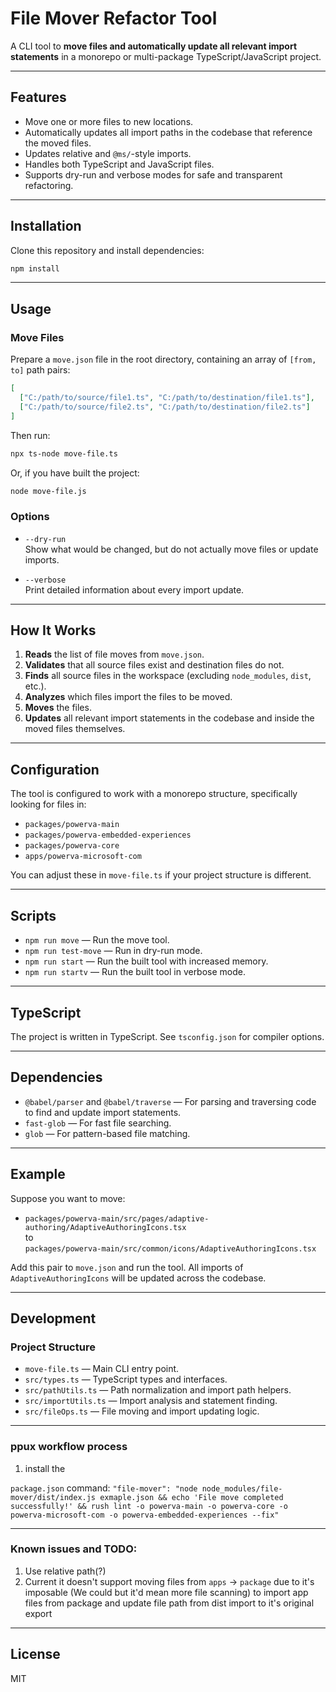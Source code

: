 # File Mover Refactor Tool

A CLI tool to **move files and automatically update all relevant import statements** in a monorepo or multi-package TypeScript/JavaScript project.

---

## Features

- Move one or more files to new locations.
- Automatically updates all import paths in the codebase that reference the moved files.
- Updates relative and `@ms/`-style imports.
- Handles both TypeScript and JavaScript files.
- Supports dry-run and verbose modes for safe and transparent refactoring.

---

## Installation

Clone this repository and install dependencies:

```bash
npm install
```

---

## Usage

### Move Files

Prepare a `move.json` file in the root directory, containing an array of `[from, to]` path pairs:

```json
[
  ["C:/path/to/source/file1.ts", "C:/path/to/destination/file1.ts"],
  ["C:/path/to/source/file2.ts", "C:/path/to/destination/file2.ts"]
]
```

Then run:

```bash
npx ts-node move-file.ts
```

Or, if you have built the project:

```bash
node move-file.js
```

### Options

- `--dry-run`  
  Show what would be changed, but do not actually move files or update imports.

- `--verbose`  
  Print detailed information about every import update.

---

## How It Works

1. **Reads** the list of file moves from `move.json`.
2. **Validates** that all source files exist and destination files do not.
3. **Finds** all source files in the workspace (excluding `node_modules`, `dist`, etc.).
4. **Analyzes** which files import the files to be moved.
5. **Moves** the files.
6. **Updates** all relevant import statements in the codebase and inside the moved files themselves.

---

## Configuration

The tool is configured to work with a monorepo structure, specifically looking for files in:

- `packages/powerva-main`
- `packages/powerva-embedded-experiences`
- `packages/powerva-core`
- `apps/powerva-microsoft-com`

You can adjust these in `move-file.ts` if your project structure is different.

---

## Scripts

- `npm run move` — Run the move tool.
- `npm run test-move` — Run in dry-run mode.
- `npm run start` — Run the built tool with increased memory.
- `npm run startv` — Run the built tool in verbose mode.

---

## TypeScript

The project is written in TypeScript. See `tsconfig.json` for compiler options.

---

## Dependencies

- `@babel/parser` and `@babel/traverse` — For parsing and traversing code to find and update import statements.
- `fast-glob` — For fast file searching.
- `glob` — For pattern-based file matching.

---

## Example

Suppose you want to move:

- `packages/powerva-main/src/pages/adaptive-authoring/AdaptiveAuthoringIcons.tsx`  
  to  
  `packages/powerva-main/src/common/icons/AdaptiveAuthoringIcons.tsx`

Add this pair to `move.json` and run the tool. All imports of `AdaptiveAuthoringIcons` will be updated across the codebase.

---

## Development

### Project Structure

- `move-file.ts` — Main CLI entry point.
- `src/types.ts` — TypeScript types and interfaces.
- `src/pathUtils.ts` — Path normalization and import path helpers.
- `src/importUtils.ts` — Import analysis and statement finding.
- `src/fileOps.ts` — File moving and import updating logic.

---

### ppux workflow process

1. install the

`package.json` command: `"file-mover": "node node_modules/file-mover/dist/index.js exmaple.json && echo 'File move completed successfully!' && rush lint -o powerva-main -o powerva-core -o powerva-microsoft-com -o powerva-embedded-experiences --fix"`

---

### Known issues and TODO:

1. Use relative path(?)
2. Current it doesn't support moving files from `apps` -> `package` due to it's imposable (We could but it'd mean more file scanning) to import app files from package and update file path from dist import to it's original export

---

## License

MIT
